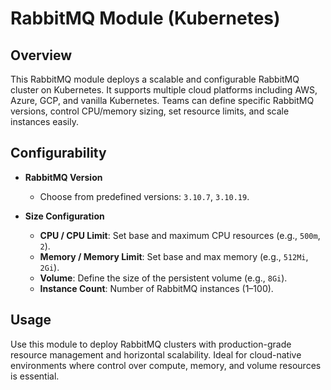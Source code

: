 # RabbitMQ Module (Kubernetes)

## Overview

This RabbitMQ module deploys a scalable and configurable RabbitMQ cluster on Kubernetes. It supports multiple cloud platforms including AWS, Azure, GCP, and vanilla Kubernetes. Teams can define specific RabbitMQ versions, control CPU/memory sizing, set resource limits, and scale instances easily.

## Configurability

- **RabbitMQ Version**  
  - Choose from predefined versions: `3.10.7`, `3.10.19`.

- **Size Configuration**
  - **CPU / CPU Limit**: Set base and maximum CPU resources (e.g., `500m`, `2`).
  - **Memory / Memory Limit**: Set base and max memory (e.g., `512Mi`, `2Gi`).
  - **Volume**: Define the size of the persistent volume (e.g., `8Gi`).
  - **Instance Count**: Number of RabbitMQ instances (1–100).

## Usage

Use this module to deploy RabbitMQ clusters with production-grade resource management and horizontal scalability. Ideal for cloud-native environments where control over compute, memory, and volume resources is essential.
